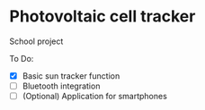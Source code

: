 # Photovoltaic cell tracker
School project

To Do:
- [x] Basic sun tracker function
- [ ] Bluetooth integration
- [ ] \(Optional) Application for smartphones